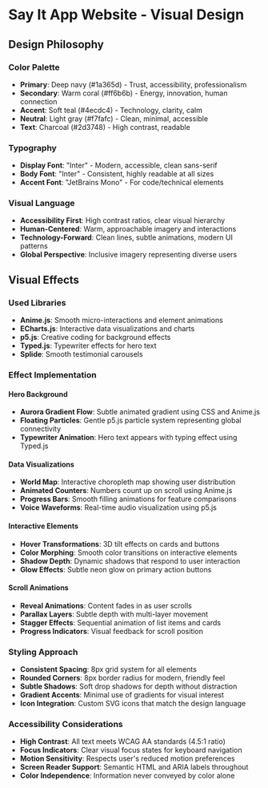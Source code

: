 # Say It App Website - Visual Design

## Design Philosophy

### Color Palette
- **Primary**: Deep navy (#1a365d) - Trust, accessibility, professionalism
- **Secondary**: Warm coral (#ff6b6b) - Energy, innovation, human connection  
- **Accent**: Soft teal (#4ecdc4) - Technology, clarity, calm
- **Neutral**: Light gray (#f7fafc) - Clean, minimal, accessible
- **Text**: Charcoal (#2d3748) - High contrast, readable

### Typography
- **Display Font**: "Inter" - Modern, accessible, clean sans-serif
- **Body Font**: "Inter" - Consistent, highly readable at all sizes
- **Accent Font**: "JetBrains Mono" - For code/technical elements

### Visual Language
- **Accessibility First**: High contrast ratios, clear visual hierarchy
- **Human-Centered**: Warm, approachable imagery and interactions
- **Technology-Forward**: Clean lines, subtle animations, modern UI patterns
- **Global Perspective**: Inclusive imagery representing diverse users

## Visual Effects

### Used Libraries
- **Anime.js**: Smooth micro-interactions and element animations
- **ECharts.js**: Interactive data visualizations and charts
- **p5.js**: Creative coding for background effects
- **Typed.js**: Typewriter effects for hero text
- **Splide**: Smooth testimonial carousels

### Effect Implementation

#### Hero Background
- **Aurora Gradient Flow**: Subtle animated gradient using CSS and Anime.js
- **Floating Particles**: Gentle p5.js particle system representing global connectivity
- **Typewriter Animation**: Hero text appears with typing effect using Typed.js

#### Data Visualizations
- **World Map**: Interactive choropleth map showing user distribution
- **Animated Counters**: Numbers count up on scroll using Anime.js
- **Progress Bars**: Smooth filling animations for feature comparisons
- **Voice Waveforms**: Real-time audio visualization using p5.js

#### Interactive Elements
- **Hover Transformations**: 3D tilt effects on cards and buttons
- **Color Morphing**: Smooth color transitions on interactive elements
- **Shadow Depth**: Dynamic shadows that respond to user interaction
- **Glow Effects**: Subtle neon glow on primary action buttons

#### Scroll Animations
- **Reveal Animations**: Content fades in as user scrolls
- **Parallax Layers**: Subtle depth with multi-layer movement
- **Stagger Effects**: Sequential animation of list items and cards
- **Progress Indicators**: Visual feedback for scroll position

### Styling Approach
- **Consistent Spacing**: 8px grid system for all elements
- **Rounded Corners**: 8px border radius for modern, friendly feel
- **Subtle Shadows**: Soft drop shadows for depth without distraction
- **Gradient Accents**: Minimal use of gradients for visual interest
- **Icon Integration**: Custom SVG icons that match the design language

### Accessibility Considerations
- **High Contrast**: All text meets WCAG AA standards (4.5:1 ratio)
- **Focus Indicators**: Clear visual focus states for keyboard navigation
- **Motion Sensitivity**: Respects user's reduced motion preferences
- **Screen Reader Support**: Semantic HTML and ARIA labels throughout
- **Color Independence**: Information never conveyed by color alone